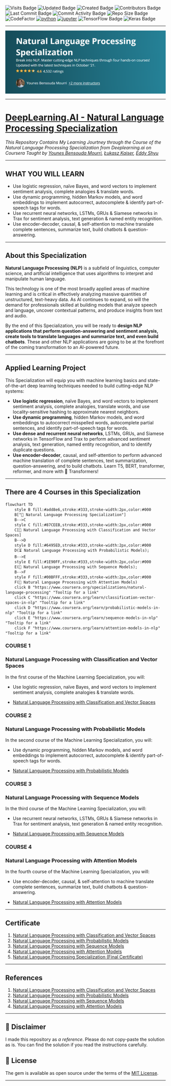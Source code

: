 ![Visits Badge](https://badges.pufler.dev/visits/stefansphtr/Natural-Language-Processing-Specialization)
![Updated Badge](https://badges.pufler.dev/updated/stefansphtr/Natural-Language-Processing-Specialization)
![Created Badge](https://badges.pufler.dev/created/stefansphtr/Natural-Language-Processing-Specialization)
![Contributors Badge](https://img.shields.io/github/contributors/stefansphtr/Natural-Language-Processing-Specialization)
![Last Commit Badge](https://img.shields.io/github/last-commit/stefansphtr/Natural-Language-Processing-Specialization)
![Commit Activity Badge](https://img.shields.io/github/commit-activity/m/stefansphtr/Natural-Language-Processing-Specialization)
![Repo Size Badge](https://img.shields.io/github/repo-size/stefansphtr/Natural-Language-Processing-Specialization)
![CodeFactor](https://www.codefactor.io/repository/github/stefansphtr/Natural-Language-Processing-Specialization/badge)
[![python](https://img.shields.io/badge/Python-3.11.8-3776AB.svg?style=flat&logo=python&logoColor=white)](https://www.python.org)
[![jupyter](https://img.shields.io/badge/Jupyter-Lab-F37626.svg?style=flat&logo=Jupyter)](https://jupyterlab.readthedocs.io/en/stable)
![TensorFlow Badge](https://img.shields.io/badge/TensorFlow-2.16.1-FF6F00?logo=tensorflow)
![Keras Badge](https://img.shields.io/badge/Keras-3.1.1-D00000?logo=keras)

---

<p align="center"><img width="auto" src="./src/images/banner.png" /></p>

---

# [DeepLearning.AI - Natural Language Processing Specialization](https://www.coursera.org/specializations/natural-language-processing)

*This Repository Contains My Learning Jourtney through the Course of the Natural Language Processing Specialization from Deeplearning.ai on Coursera Taught by
[Younes Bensouda Mourri](https://www.coursera.org/instructor/ymourri),
[Łukasz Kaiser](https://www.coursera.org/instructor/lukaszkaiser),
[Eddy Shyu](https://www.coursera.org/instructor/eddy-shyu)*

---

## WHAT YOU WILL LEARN

- Use logistic regression, naïve Bayes, and word vectors to implement sentiment analysis, complete analogies & translate words.
- Use dynamic programming, hidden Markov models, and word embeddings to implement autocorrect, autocomplete & identify part-of-speech tags for words.
- Use recurrent neural networks, LSTMs, GRUs & Siamese networks in Trax for sentiment analysis, text generation & named entity recognition.
- Use encoder-decoder, causal, & self-attention to machine translate complete sentences, summarize text, build chatbots & question-answering.

---

## About this Specialization

**Natural Language Processing (NLP)** is a subfield of linguistics, computer science, and artificial intelligence that uses algorithms to interpret and manipulate human language.

This technology is one of the most broadly applied areas of machine learning and is critical in effectively analyzing massive quantities of unstructured, text-heavy data. As AI continues to expand, so will the demand for professionals skilled at building models that analyze speech and language, uncover contextual patterns, and produce insights from text and audio.

By the end of this Specialization, you will be ready to **design NLP applications that perform question-answering and sentiment analysis, create tools to translate languages and summarize text, and even build chatbots**. These and other NLP applications are going to be at the forefront of the coming transformation to an AI-powered future.

---

## Applied Learning Project

This Specialization will equip you with machine learning basics and state-of-the-art deep learning techniques needed to build cutting-edge NLP systems:

- **Use logistic regression**, naïve Bayes, and word vectors to implement sentiment analysis, complete analogies, translate words, and use locality-sensitive hashing to approximate nearest neighbors.
- **Use dynamic programming**, hidden Markov models, and word embeddings to autocorrect misspelled words, autocomplete partial sentences, and identify part-of-speech tags for words.
- **Use dense and recurrent neural networks**, LSTMs, GRUs, and Siamese networks in TensorFlow and Trax to perform advanced sentiment analysis, text generation, named entity recognition, and to identify duplicate questions.
- **Use encoder-decoder**, causal, and self-attention to perform advanced machine translation of complete sentences, text summarization, question-answering, and to build chatbots. Learn T5, BERT, transformer, reformer, and more with 🤗  Transformers!

---

## There are 4 Courses in this Specialization

```mermaid
flowchart TD
    style B fill:#add8e6,stroke:#333,stroke-width:2px,color:#000
    B["💬 Natural Language Processing Specialization"]
    B-->C
    style C fill:#87CEEB,stroke:#333,stroke-width:2px,color:#000
    C[🚫 Natural Language Processing with Classification and Vector Spaces]
    B-->D
    style D fill:#6495ED,stroke:#333,stroke-width:2px,color:#000
    D(⏳ Natural Language Processing with Probabilistic Models);
    B-->E
    style E fill:#1E90FF,stroke:#333,stroke-width:2px,color:#000
    E(🔄 Natural Language Processing with Sequence Models);
    B-->F
    style F fill:#00BFFF,stroke:#333,stroke-width:2px,color:#000
    F(📸 Natural Language Processing with Attention Models)
    click B "https://www.coursera.org/specializations/natural-language-processing" "Tooltip for a link"
    click C "https://www.coursera.org/learn/classification-vector-spaces-in-nlp" "Tooltip for a link"
    click D "https://www.coursera.org/learn/probabilistic-models-in-nlp" "Tooltip for a link"
    click E "https://www.coursera.org/learn/sequence-models-in-nlp" "Tooltip for a link"
    click F "https://www.coursera.org/learn/attention-models-in-nlp" "Tooltip for a link"
```

### COURSE 1

### Natural Language Processing with Classification and Vector Spaces

In the first course of the Machine Learning Specialization, you will:

- Use logistic regression, naïve Bayes, and word vectors to implement sentiment analysis, complete analogies & translate words.

- [Natural Language Processing with Classification and Vector Spaces](https://github.com/stefansphtr/Natural_Language_Processing_Specialization/tree/main/C1-Natural_Language_Processing_with_Classification_and_Vector_Spaces)

### COURSE 2

### Natural Language Processing with Probabilistic Models

In the second course of the Machine Learning Specialization, you will:

- Use dynamic programming, hidden Markov models, and word embeddings to implement autocorrect, autocomplete & identify part-of-speech tags for words.

- [Natural Language Processing with Probabilistic Models](https://github.com/stefansphtr/Natural_Language_Processing_Specialization/tree/main/C2-Natural_Language_Processing_with_Probabilistic_Models)

### COURSE 3

### Natural Language Processing with Sequence Models

In the third course of the Machine Learning Specialization, you will:

- Use recurrent neural networks, LSTMs, GRUs & Siamese networks in Trax for sentiment analysis, text generation & named entity recognition.

- [Natural Language Processing with Sequence Models](https://github.com/stefansphtr/Natural_Language_Processing_Specialization/tree/main/C3-Natural_Language_Processing_with_Sequence_Models)

### COURSE 4

### Natural Language Processing with Attention Models

In the fourth course of the Machine Learning Specialization, you will:

- Use encoder-decoder, causal, & self-attention to machine translate complete sentences, summarize text, build chatbots & question-answering.

- [Natural Language Processing with Attention Models](https://github.com/stefansphtr/Natural_Language_Processing_Specialization/tree/main/C4-Natural_Language_Processing_with_Attention_Models)

---

## Certificate

1. [Natural Language Processing with Classification and Vector Spaces](https://www.coursera.org/account/accomplishments/verify/KH43D6TGUBHA)
2. [Natural Language Processing with Probabilistic Models](https://www.coursera.org/account/accomplishments/verify/5BX6QHTMAF6W)
3. [Natural Language Processing with Sequence Models](https://www.coursera.org/account/accomplishments/verify/CERH8HP28SHG)
4. [Natural Language Processing with Attention Models](https://www.coursera.org/account/accomplishments/verify/AZ3545JFVSC7)
5. [Natural Language Processing Specialization (Final Certificate)](https://www.coursera.org/account/accomplishments/specialization/H3CBZ28YD3QV)

---

## References

1. [Natural Language Processing with Classification and Vector Spaces](https://www.coursera.org/learn/classification-vector-spaces-in-nlp?specialization=natural-language-processing)
2. [Natural Language Processing with Probabilistic Models](https://www.coursera.org/learn/probabilistic-models-in-nlp?specialization=natural-language-processing)
3. [Natural Language Processing with Sequence Models](https://www.coursera.org/learn/sequence-models-in-nlp?specialization=natural-language-processing)
4. [Natural Language Processing with Attention Models](https://www.coursera.org/learn/attention-models-in-nlp?specialization=natural-language-processing)

---

## 📝 Disclaimer

I made this repository as *a reference*. Please do not copy-paste the solution as is. You can find the solution if you read the instructions carefully.

## 📝 License

The gem is available as open source under the terms of the [MIT License](https://opensource.org/licenses/MIT).

---
